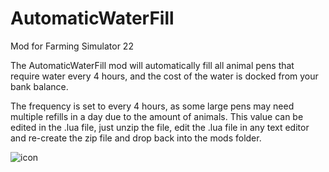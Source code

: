# AutomaticWaterFill
Mod for Farming Simulator 22

The AutomaticWaterFill mod will automatically fill all animal pens that require water every 4 hours, and the cost
of the water is docked from your bank balance. 

The frequency is set to every 4 hours, as some large pens may need multiple refills in a day due to the amount
of animals. This value can be edited in the .lua file, just unzip the file, edit the .lua file in any text editor
and re-create the zip file and drop back into the mods folder. 

![icon](https://github.com/LarsCanGit/AutomaticWaterFill/assets/138393111/0ac911e3-6758-4da9-8de3-27ff6b4a8d30)

